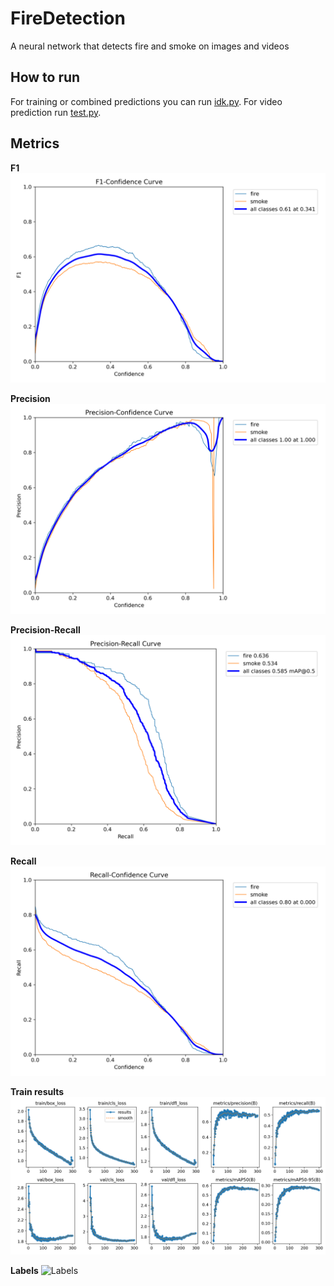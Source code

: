 # FireDetection
A neural network that detects fire and smoke on images and videos

## How to run
For training or combined predictions you can run [idk.py](idk.py).
For video prediction run [test.py](test.py).

## Metrics
**F1**
![F1 curves](Resources/F1_curve.png) </br>

**Precision**
![P curve](Resources/P_curve.png) </br>

**Precision-Recall**
![PR curve](Resources/PR_curve.png) </br>

**Recall**
![R curve](Resources/R_curve.png) </br>

**Train results**
![Results](Resources/results.png) </br>

**Labels**
![Labels](Resources/labels.png) </br>